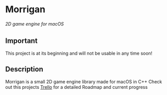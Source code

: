 # Morrigan
###### 2D game engine for macOS



## Important

This project is at its beginning and will not be usable in any time soon!



## Description

Morrigan is a small 2D game engine library made for macOS in C++
Check out this projects [Trello](https://trello.com/b/vdL7sXwB/morrigan) for a detailed Roadmap and current progress
